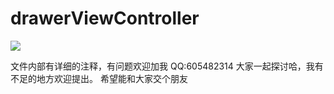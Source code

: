 # drawerViewController

![](http://7xpeqq.com1.z0.glb.clouddn.com/DrawerViewController1.gif)

文件内部有详细的注释，有问题欢迎加我 QQ:605482314
大家一起探讨哈，我有不足的地方欢迎提出。
希望能和大家交个朋友



